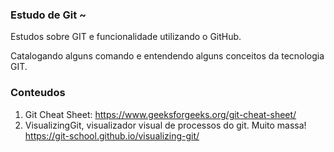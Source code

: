 ### Estudo de Git ~

Estudos sobre GIT e funcionalidade utilizando o GitHub.

Catalogando alguns comando e entendendo alguns conceitos da tecnologia GIT.

### Conteudos

1. Git Cheat Sheet: https://www.geeksforgeeks.org/git-cheat-sheet/
2. VisualizingGit, visualizador visual de processos do git. Muito massa! https://git-school.github.io/visualizing-git/
